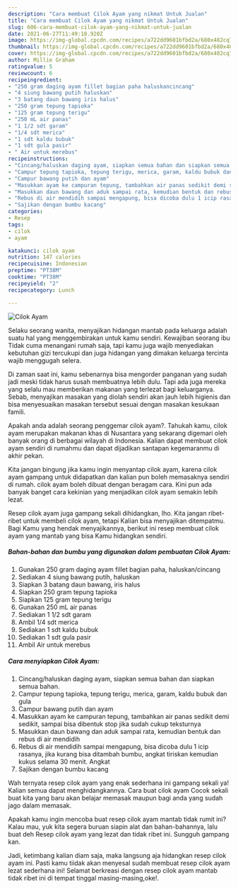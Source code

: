 ```yaml
---
description: "Cara membuat Cilok Ayam yang nikmat Untuk Jualan"
title: "Cara membuat Cilok Ayam yang nikmat Untuk Jualan"
slug: 606-cara-membuat-cilok-ayam-yang-nikmat-untuk-jualan
date: 2021-06-27T11:49:18.920Z
image: https://img-global.cpcdn.com/recipes/a722dd9601bfbd2a/680x482cq70/cilok-ayam-foto-resep-utama.jpg
thumbnail: https://img-global.cpcdn.com/recipes/a722dd9601bfbd2a/680x482cq70/cilok-ayam-foto-resep-utama.jpg
cover: https://img-global.cpcdn.com/recipes/a722dd9601bfbd2a/680x482cq70/cilok-ayam-foto-resep-utama.jpg
author: Millie Graham
ratingvalue: 5
reviewcount: 6
recipeingredient:
- "250 gram daging ayam fillet bagian paha haluskancincang"
- "4 siung bawang putih haluskan"
- "3 batang daun bawang iris halus"
- "250 gram tepung tapioka"
- "125 gram tepung terigu"
- "250 mL air panas"
- "1 1/2 sdt garam"
- "1/4 sdt merica"
- "1 sdt kaldu bubuk"
- "1 sdt gula pasir"
- " Air untuk merebus"
recipeinstructions:
- "Cincang/haluskan daging ayam, siapkan semua bahan dan siapkan semua bahan."
- "Campur tepung tapioka, tepung terigu, merica, garam, kaldu bubuk dan gula"
- "Campur bawang putih dan ayam"
- "Masukkan ayam ke campuran tepung, tambahkan air panas sedikit demi sedikit, sampai bisa dibentuk stop jika sudah cukup teksturnya"
- "Masukkan daun bawang dan aduk sampai rata, kemudian bentuk dan rebus di air mendidih"
- "Rebus di air mendidih sampai mengapung, bisa dicoba dulu 1 icip rasanya, jika kurang bisa ditambah bumbu, angkat tiriskan kemudian kukus selama 30 menit. Angkat"
- "Sajikan dengan bumbu kacang"
categories:
- Resep
tags:
- cilok
- ayam

katakunci: cilok ayam 
nutrition: 147 calories
recipecuisine: Indonesian
preptime: "PT38M"
cooktime: "PT38M"
recipeyield: "2"
recipecategory: Lunch

---
```



![Cilok Ayam](https://img-global.cpcdn.com/recipes/a722dd9601bfbd2a/680x482cq70/cilok-ayam-foto-resep-utama.jpg)

Selaku seorang wanita, menyajikan hidangan mantab pada keluarga adalah suatu hal yang menggembirakan untuk kamu sendiri. Kewajiban seorang ibu Tidak cuma menangani rumah saja, tapi kamu juga wajib menyediakan kebutuhan gizi tercukupi dan juga hidangan yang dimakan keluarga tercinta wajib menggugah selera.

Di zaman  saat ini, kamu sebenarnya bisa mengorder panganan yang sudah jadi meski tidak harus susah membuatnya lebih dulu. Tapi ada juga mereka yang selalu mau memberikan makanan yang terlezat bagi keluarganya. Sebab, menyajikan masakan yang diolah sendiri akan jauh lebih higienis dan bisa menyesuaikan masakan tersebut sesuai dengan masakan kesukaan famili. 



Apakah anda adalah seorang penggemar cilok ayam?. Tahukah kamu, cilok ayam merupakan makanan khas di Nusantara yang sekarang digemari oleh banyak orang di berbagai wilayah di Indonesia. Kalian dapat membuat cilok ayam sendiri di rumahmu dan dapat dijadikan santapan kegemaranmu di akhir pekan.

Kita jangan bingung jika kamu ingin menyantap cilok ayam, karena cilok ayam gampang untuk didapatkan dan kalian pun boleh memasaknya sendiri di rumah. cilok ayam boleh dibuat dengan beragam cara. Kini pun ada banyak banget cara kekinian yang menjadikan cilok ayam semakin lebih lezat.

Resep cilok ayam juga gampang sekali dihidangkan, lho. Kita jangan ribet-ribet untuk membeli cilok ayam, tetapi Kalian bisa menyajikan ditempatmu. Bagi Kamu yang hendak menyajikannya, berikut ini resep membuat cilok ayam yang mantab yang bisa Kamu hidangkan sendiri.

<!--inarticleads1-->

##### Bahan-bahan dan bumbu yang digunakan dalam pembuatan Cilok Ayam:

1. Gunakan 250 gram daging ayam fillet bagian paha, haluskan/cincang
1. Sediakan 4 siung bawang putih, haluskan
1. Siapkan 3 batang daun bawang, iris halus
1. Siapkan 250 gram tepung tapioka
1. Siapkan 125 gram tepung terigu
1. Gunakan 250 mL air panas
1. Sediakan 1 1/2 sdt garam
1. Ambil 1/4 sdt merica
1. Sediakan 1 sdt kaldu bubuk
1. Sediakan 1 sdt gula pasir
1. Ambil  Air untuk merebus




<!--inarticleads2-->

##### Cara menyiapkan Cilok Ayam:

1. Cincang/haluskan daging ayam, siapkan semua bahan dan siapkan semua bahan.
1. Campur tepung tapioka, tepung terigu, merica, garam, kaldu bubuk dan gula
1. Campur bawang putih dan ayam
1. Masukkan ayam ke campuran tepung, tambahkan air panas sedikit demi sedikit, sampai bisa dibentuk stop jika sudah cukup teksturnya
1. Masukkan daun bawang dan aduk sampai rata, kemudian bentuk dan rebus di air mendidih
1. Rebus di air mendidih sampai mengapung, bisa dicoba dulu 1 icip rasanya, jika kurang bisa ditambah bumbu, angkat tiriskan kemudian kukus selama 30 menit. Angkat
1. Sajikan dengan bumbu kacang




Wah ternyata resep cilok ayam yang enak sederhana ini gampang sekali ya! Kalian semua dapat menghidangkannya. Cara buat cilok ayam Cocok sekali buat kita yang baru akan belajar memasak maupun bagi anda yang sudah jago dalam memasak.

Apakah kamu ingin mencoba buat resep cilok ayam mantab tidak rumit ini? Kalau mau, yuk kita segera buruan siapin alat dan bahan-bahannya, lalu buat deh Resep cilok ayam yang lezat dan tidak ribet ini. Sungguh gampang kan. 

Jadi, ketimbang kalian diam saja, maka langsung aja hidangkan resep cilok ayam ini. Pasti kamu tiidak akan menyesal sudah membuat resep cilok ayam lezat sederhana ini! Selamat berkreasi dengan resep cilok ayam mantab tidak ribet ini di tempat tinggal masing-masing,oke!.

